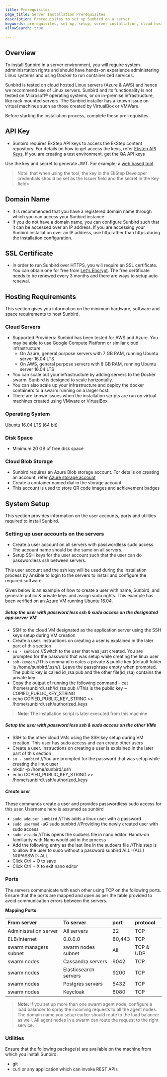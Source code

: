 ```yaml
---
title: Prerequisites
page_title: Server Installation Prerequisites
description: Prerequisites to set up Sunbird on a server
keywords: prerequisites, set up, setup, server installation, cloud hosting, hosting, 
allowSearch: true

---
```


## Overview

To install Sunbird in a server environment, you will require system admninisrtation rights and should have hands-on experience administering Linux systems and using Docker to run containerized services.

Sunbird is tested on cloud hosted Linux servers (Azure & AWS) and hence we recommend use of Linux servers. Sunbird and its functionality is not tested on Microsoft® operating systems, or on in-premise infrastructure, like rack mounted servers. The Sunbird installer has a known issue on virtual machines such as those created by VirtualBox or VMWare. 

Before starting the installation process, complete these pre-requisites. 

## API Key

* Sunbird requires EkStep API keys to access the EkStep content repository. For details on how to get access the keys, refer [Ekstep API Keys](developer-docs/server-installation/ekstep_keys). If you are creating a test environment, get the QA API keys

Use the key and secret to generate JWT.  For example; a [web based tool](http://jwtbuilder.jamiekurtz.com/). 
> Note: that when using the tool, the key in the EkStep Developer credentials should be set as the Issuer field and the secret in the Key field>

## Domain Name

* It is recommended that you have a registered domain name through which you can access your Sunbird instance
* If you do not have a domain name, you can configure Sunbird such that it can be accessed over an IP address. If you are accessing your Sunbird installation over an IP address, use http rather than https during the installation configuration.

## SSL Certificate

* In order to run Sunbird over HTTPS, you will require an SSL certificate. You can obtain one for free from [Let's Encrypt](https://letsencrypt.org/). The free certificate needs to be renewed every 3 months and there are ways to setup auto renewal.

## Hosting Requirements
This section gives you information on the minimum hardware, software and space requirements to host Sunbird.

### Cloud Servers

* Supported Providers: Sunbird has been tested for AWS and Azure. You may be able to use Google Compute Platform or similar cloud infrastructure
  * On Azure, general purpose servers with 7 GB RAM, running Ubuntu server 16.04 LTS
  * On AWS, general purpose servers with 8 GB RAM, running Ubuntu server 16.04 LTS
* You can scale out your infrastructure by adding servers to the Docker swarm. Sunbird is designed to scale horizontally.
* You can also scale up your infrastructure and deploy the docker containers to a swarm running on a larger host.
* There are known issues when the installation scripts are run on virtual machines created using VMware or VirtualBox 

### Operating System

Ubuntu 16.04 LTS (64 bit)

### Disk Space

* Minimum 20 GB of free disk space

### Cloud Blob Storage
* Sunbird requires an Azure Blob storage account. For details on creating an account, refer <a href="https://docs.microsoft.com/en-us/azure/storage/common/storage-create-storage-account" target="_blank">Azure storage account</a> 
* Create a container named dial in the storage account
* This account is used to store QR code images and achievement badges

## System Setup
This section provides information on the user accounts, ports and utilities required to install Sunbird.

### Setting up user accounts on the servers

* Create a user account on all servers with passwordless sudo access. The account name should be the same on all servers. 
* Setup SSH keys for the user account such that the user can do passwordless ssh between servers.

This user account and the ssh key will be used during the installation process by Ansible to login to the servers to install and configure the required software.

Given below is an example of how to create a user with name, Sunbird, and generate public & private keys and assign sudo rights. This example has been verified on an Azure VM running Ubuntu 16.04.

##### Setup the user with password less ssh & sudo access on the designated app server VM 
 
- SSH to the cloud VM designated as the application server using the SSH keys setup during VM creation
- Create a user. Instructions on creating a user is explained in the later part of this section  
- `su - sunbird` //Switch to the user that was just created. You are prompted for the password that was setup while creating the linux user
- `ssh-keygen` //This command creates a private & public key (default folder is /home/sunbird/.ssh/). Leave the passphrase empty when prompted. The public key is called id_rsa.pub and the other file(id_rsa) contains the private key
- Copy the output of running the following command - cat /home/sunbird/.ssh/id_rsa.pub //This is the public key ~ COPIED_PUBLIC_KEY_STRING
- echo COPIED_PUBLIC_KEY_STRING >> /home/sunbird/.ssh/authorized_keys
> **Note**: The installation script is later executed from this machine 

##### Setup the user with password less ssh & sudo access on the other VMs
- SSH to the other cloud VMs using the SSH key setup during VM creation. This user has sudo access and can create other users
- Create a user. Instructions on creating a user is explained in the later part of this section 
- `su - sunbird` //You are prompted for the password that was setup while creating the linux user
- mkdir -p /home/sunbird/.ssh
- echo COPIED_PUBLIC_KEY_STRING >> /home/sunbird/.ssh/authorized_keys

##### Create user 
These commands create a user and provides passwordless sudo access for this user. Username here is assumed as sunbird

- `sudo adduser sunbird` //This adds a linux user with a password
- `sudo usermod` -aG sudo sunbird //Providing the newly created user with sudo access
- `sudo visudo` //This opens the sudoers file in nano editor. Hands-on familiarity with Nano would aid in the process
- Add the following entry as the last line in the sudoers file //This step is to allow the user to sudo without a  password 
sunbird     ALL=(ALL) NOPASSWD: ALL
- Click Ctrl + O to save
- Click Ctrl + X to exit nano editor

### Ports
The servers communicate with each other using TCP on the following ports. Ensure that the ports are mapped and open as per the table provided to avoid communication errors between the servers.   

**Mapping Ports**

|From server |To server|port| protocol|
|:-----      |:-------|:--------|:------|
|Administration server|All servers|22|TCP|
|ELB/Internet|0.0.0.0|80,443|TCP|
|swarm managers subnet|swarm nodes subnet|All|TCP & UDP|
|swarm nodes|Cassandra servers|9042|TCP|
|swarm nodes|Elasticsearch servers| 9200 |TCP|
|swarm nodes|Postgres servers| 5432|TCP|
|swarm nodes|Keycloak| 8080|TCP|

> **Note:** If you set up more than one swarm agent node, configure a load balancer to spray the incoming requests to all the agent nodes. The domain name you setup earlier should route to the load balancer as well. All agent nodes in a swarm can route the request to the right service.

### Utilities
Ensure that the following package(s) are available on the machine from which you install Sunbird:

* git
* curl or any application which can invoke REST APIs

